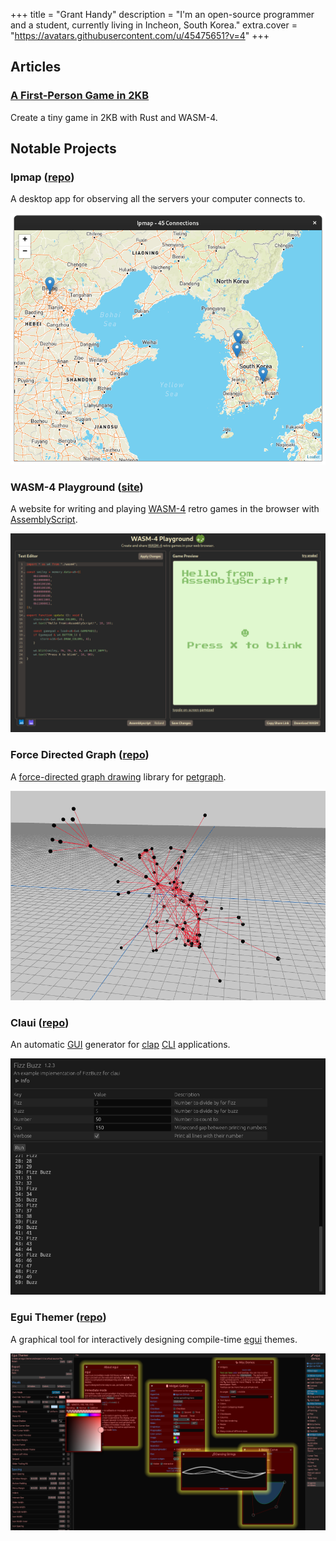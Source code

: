 +++
title = "Grant Handy"
description = "I'm an open-source programmer and a student, currently living in Incheon, South Korea."
extra.cover = "https://avatars.githubusercontent.com/u/45475651?v=4"
+++


## Articles

### [A First-Person Game in 2KB](./raycasting/)
Create a tiny game in 2KB with Rust and WASM-4.

## Notable Projects

### Ipmap ([repo](https://github.com/grantshandy/ipmap))
A desktop app for observing all the servers your computer connects to.

![preview](/projects/ipmap.png)


### WASM-4 Playground ([site](https://grantshandy.github.io/wasm4-playground))
A website for writing and playing [WASM-4](https://wasm4.org) retro games in the browser with [AssemblyScript](https://assemblyscript.org).

![preview](/projects/wasm4-playground.png)


### Force Directed Graph ([repo](https://github.com/grantshandy/fdg))
A [force-directed graph drawing](https://en.wikipedia.org/wiki/Force-directed_graph_drawing) library for [petgraph](https://lib.rs/crates/petgraph).

![preview](/projects/fdg.png)


### Claui ([repo](https://github.com/grantshandy/claui))
An automatic [GUI](https://en.wikipedia.org/wiki/Graphical_user_interface) generator for [clap](https://lib.rs/crates/clap) [CLI](https://en.wikipedia.org/wiki/Command-line_interface) applications.

![preview](projects/claui.png)


### Egui Themer ([repo](https://github.com/grantshandy/egui-themer))
A graphical tool for interactively designing compile-time [egui](https://lib.rs/crates/egui) themes.

![preview](/projects/egui-themer.png)
